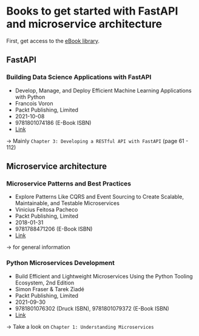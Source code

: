# Books to get started with FastAPI and microservice architecture
First, get access to the [eBook library](https://ebookcentral.proquest.com/auth/lib/mosbach-dhbw/).

## FastAPI
### Building Data Science Applications with FastAPI
- Develop, Manage, and Deploy Efficient Machine Learning Applications with Python
- Francois Voron
- Packt Publishing, Limited
- 2021-10-08
- 9781801074186 (E-Book ISBN)
- [Link](https://ebookcentral.proquest.com/lib/mosbach-dhbw/detail.action?docID=6727091)

-> Mainly `Chapter 3: Developing a RESTful API with FastAPI` (page 61 - 112)


## Microservice architecture
### Microservice Patterns and Best Practices
- Explore Patterns Like CQRS and Event Sourcing to Create Scalable, Maintainable, and Testable Microservices
- Vinicius Feitosa Pacheco
- Packt Publishing, Limited
- 2018-01-31
- 9781788471206 (E-Book ISBN)
- [Link](https://ebookcentral.proquest.com/lib/mosbach-dhbw/detail.action?docID=5259455&query=microservice+python)

-> for general information

### Python Microservices Development
- Build Efficient and Lightweight Microservices Using the Python Tooling Ecosystem, 2nd Edition
- Simon Fraser & Tarek Ziadé
- Packt Publishing, Limited
- 2021-09-30
- 9781801076302 (Druck ISBN),  9781801079372 (E-Book ISBN)
- [Link](https://ebookcentral.proquest.com/lib/mosbach-dhbw/detail.action?docID=6739164)

-> Take a look on `Chapter 1: Understanding Microservices`
